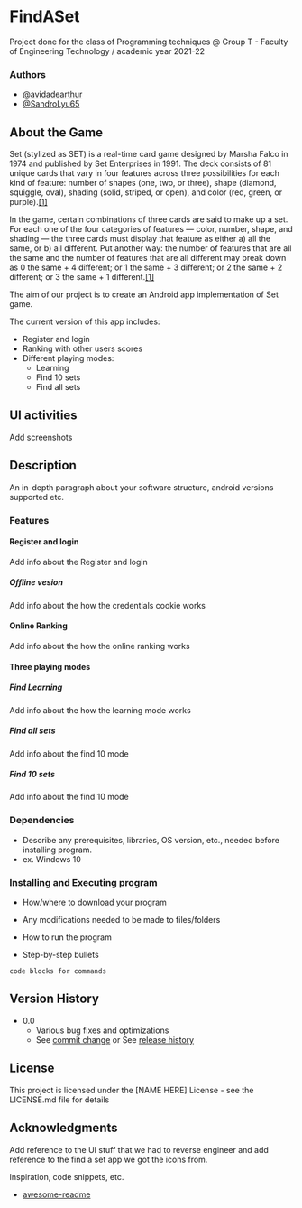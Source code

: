 # FindASet

Project done for the class of Programming techniques @ Group T - Faculty of Engineering Technology / academic year 2021-22

### Authors

* [@avidadearthur](https://github.com/avidadearthur)
* [@SandroLyu65](https://github.com/SandroLyu65)

## About the Game

Set (stylized as SET) is a real-time card game designed by Marsha Falco in 1974 and published by Set Enterprises in 1991. 
The deck consists of 81 unique cards that vary in four features across three possibilities for each kind of feature: number of shapes (one, two, or three),
shape (diamond, squiggle, oval), shading (solid, striped, or open), and color (red, green, or purple).[[1]](https://en.wikipedia.org/wiki/Set_(card_game))

In the game, certain combinations of three cards are said to make up a set. For each one of the four categories of features — 
color, number, shape, and shading — the three cards must display that feature as either a) all the same, or b) all different. 
Put another way: the number of features that are all the same and the number of features that are all different may break down as 0 the same + 4 different;
or 1 the same + 3 different; or 2 the same + 2 different; or 3 the same + 1 different.[[1]](https://en.wikipedia.org/wiki/Set_(card_game))

The aim of our project is to create an Android app implementation of Set game.

The current version of this app includes:

* Register and login 
* Ranking with other users scores 
* Different playing modes:
	* Learning
	* Find 10 sets
	* Find all sets
    
## UI activities

Add screenshots

## Description

An in-depth paragraph about your software structure, android versions supported etc.

### Features
#### Register and login

Add info about the Register and login 

##### Offline vesion

Add info about the how the credentials cookie works

#### Online Ranking

Add info about the how the online ranking works

#### Three playing modes
##### Find Learning

Add info about the how the learning mode works

##### Find all sets
Add info about the find 10 mode

##### Find 10 sets
Add info about the find 10 mode

### Dependencies

* Describe any prerequisites, libraries, OS version, etc., needed before installing program.
* ex. Windows 10

### Installing and Executing program

* How/where to download your program
* Any modifications needed to be made to files/folders

* How to run the program
* Step-by-step bullets
```
code blocks for commands
```

## Version History

* 0.0
    * Various bug fixes and optimizations
    * See [commit change]() or See [release history]()


## License

This project is licensed under the [NAME HERE] License - see the LICENSE.md file for details

## Acknowledgments

Add reference to the UI stuff that we had to reverse engineer and add reference to the find a set app we got the icons from.

Inspiration, code snippets, etc.
* [awesome-readme](https://github.com/matiassingers/awesome-readme)
